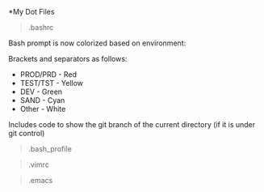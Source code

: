 *My Dot Files

>.bashrc

Bash prompt is now colorized based on environment:

Brackets and separators as follows:
- PROD/PRD - Red
- TEST/TST - Yellow
- DEV      - Green
- SAND     - Cyan
- Other    - White

Includes code to show the git branch of the current directory (if it is under git control)


>.bash_profile

>.vimrc

>.emacs
